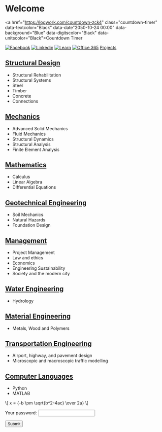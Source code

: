 # Welcome

<script src="https://cdn.logwork.com/widget/countdown.js"></script>
<a href="https://logwork.com/countdown-zck4" class="countdown-timer" data-textcolor="Black" data-date"2050-10-24 00:00" data-background="Blue" data-digitscolor="Black" data-unitscolor="Black">Countdown Timer</a>

[![Facebook](https://i.imgur.com/gz3Sv99.gif?2)](https://www.facebook.com/ben.klassen.144) [![Linkedin](https://i.imgur.com/d3V3uvM.gif?1)](https://www.linkedin.com/in/benklassen/) [![Learn](https://i.imgur.com/xhq9Mlm.png?2)](https://learn.uwaterloo.ca) [![Office 365](https://i.imgur.com/YyYGcJu.png?2)](https://office.com) [Projects](projects/)

## [Structural Design](courses/design/)

- Structural Rehabilitation
- Structural Systems
- Steel
- Timber
- Concrete
- Connections

## [Mechanics](courses/mechanics/)

- Advanced Solid Mechanics
- Fluid Mechanics
- Structural Dynamics
- Structural Analysis
- Finite Element Analysis

## [Mathematics](courses/math/)

- Calculus
- Linear Algebra
- Differential Equations

## [Geotechnical Engineering](courses/geo/)

- Soil Mechanics
- Natural Hazards
- Foundation Design

## [Management](courses/management/)

- Project Management
- Law and ethics
- Economics
- Engineering Sustainability
- Society and the modern city

## [Water Engineering](courses/fluid/)

- Hydrology

## [Material Engineering](courses/materials/)

- Metals, Wood and Polymers

## [Transportation Engineering](courses/transpo/)

- Airport, highway, and pavement design
- Microscopic and macroscopic traffic modelling

## [Computer Languages](courses/computer/)

- Python
- MATLAB

\\[ x = {-b \pm \sqrt{b^2-4ac} \over 2a} \\]

<form action="action.php" method="post">
  <p>Your password: <input type="text" name="password" /></p>
  <p><input type="submit" /></p>
</form>
